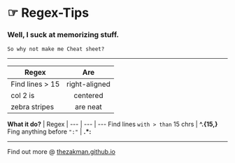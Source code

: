 
☞ Regex-Tips 
==================================
### Well, I suck at memorizing stuff.
```
So why not make me Cheat sheet?
```

***


| Regex           | Are           | 
| --------------- |:-------------:|
| Find lines > 15 | right-aligned |
| col 2 is        | centered      |
| zebra stripes   | are neat      |

**What it do?** | Regex |
--- | --- | ---
Find lines `with > than` 15 chrs |  **^.{15,}**
Fing anything before `":"` | **.*:**

***

Find out more @ [thezakman.github.io](http://thezakman.github.io/)

